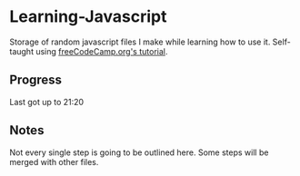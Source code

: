 # Learning-Javascript
Storage of random javascript files I make while learning how to use it.
Self-taught using [freeCodeCamp.org's tutorial](https://www.youtube.com/watch?v=PkZNo7MFNFg).

## Progress
Last got up to 21:20

## Notes
Not every single step is going to be outlined here.
Some steps will be merged with other files.
